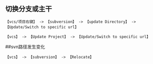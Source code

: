 ## 切换分支或主干
	
	【vcs/项目右键】 -> 【subversion】 -> 【update Directory】 -> 【Update/Switch to specific url】
	
	【vcs】 -> 【Update Project】 -> 【Update/Switch to specific url】
##svn路径发生变化

	【vcs】 -> 【subversion】 -> 【Relocate】